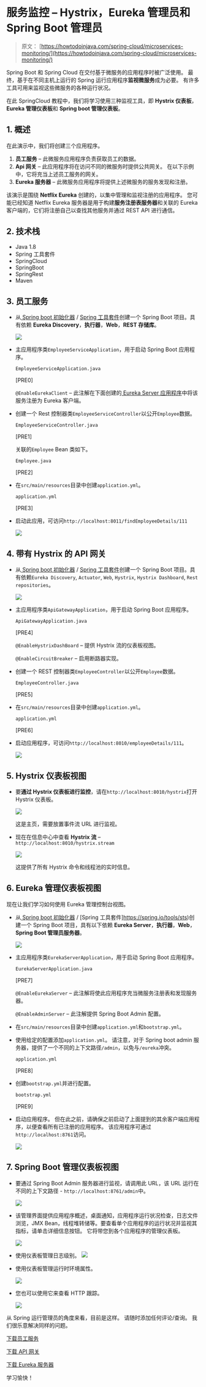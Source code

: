 # 服务监控 – Hystrix，Eureka 管理员和 Spring Boot 管理员

> 原文： [https://howtodoinjava.com/spring-cloud/microservices-monitoring/](https://howtodoinjava.com/spring-cloud/microservices-monitoring/)

Spring Boot 和 Spring Cloud 在交付基于微服务的应用程序时被广泛使用。 最终，基于在不同主机上运行的 Spring 运行应用程序**监视微服务**成为必要。 有许多工具可用来监视这些微服务的各种运行状况。

在此 SpringCloud 教程中，我们将学习使用三种监视工具，即 **Hystrix 仪表板**， **Eureka 管理仪表板**和 **Spring boot 管理仪表板**。

## 1\. 概述

在此演示中，我们将创建三个应用程序。

1.  **员工服务** – 此微服务应用程序负责获取员工的数据。
2.  **Api 网关** – 此应用程序将在访问不同的微服务时提供公共网关。 在以下示例中，它将充当上述员工服务的网关。
3.  **Eureka 服务器** – 此微服务应用程序将提供上述微服务的服务发现和注册。

该演示是围绕 **Netflix Eureka** 创建的，以集中管理和监视注册的应用程序。 您可能已经知道 Netflix Eureka 服务器是用于构建**服务注册表服务器**和关联的 Eureka 客户端的，它们将注册自己以查找其他服务并通过 REST API 进行通信。

## 2\. 技术栈

*   Java 1.8
*   Spring 工具套件
*   SpringCloud
*   SpringBoot
*   SpringRest
*   Maven

## 3\. 员工服务

*   从[ Spring boot 初始化器](https://start.spring.io/) / [Spring 工具套件](https://spring.io/tools/sts)创建一个 Spring Boot 项目。具有依赖 **Eureka Discovery**，**执行器**，**Web**，**REST 存储库**。

    ![](img/8130e21ef026ce6b3342345ed95b20e6.jpg)

*   主应用程序类`EmployeeServiceApplication`，用于启动 Spring Boot 应用程序。

    `EmployeeServiceApplication.java`

    [PRE0]

    `@EnableEurekaClient` – 此注解在下面创建的[ Eureka Server 应用程序](#eureka-dashboard)中将该服务注册为 Eureka 客户端。

*   创建一个 Rest 控制器类`EmployeeServiceController`以公开`Employee`数据。

    `EmployeeServiceController.java`

    [PRE1]

    关联的`Employee` Bean 类如下。

    `Employee.java`

    [PRE2]

*   在`src/main/resources`目录中创建`application.yml`。

    `application.yml`

    [PRE3]

*   启动此应用，可访问`http://localhost:8011/findEmployeeDetails/111`
    
    ![](img/fefc645e57bb19dcc5d7c67b3172880b.jpg)

## 4\. 带有 Hystrix 的 API 网关

*   从[ Spring boot 初始化器](https://start.spring.io/) / [Spring 工具套件](https://spring.io/tools/sts)创建一个 Spring Boot 项目。具有依赖`Eureka Discovery`, `Actuator`, `Web`, `Hystrix`, `Hystrix Dashboard`, `Rest repositories`。

    ![](img/80e854887e82fb2cf14c4dfd2353d414.jpg)

*   主应用程序类`ApiGatewayApplication`，用于启动 Spring Boot 应用程序。

    `ApiGatewayApplication.java`

    [PRE4]

    `@EnableHystrixDashBoard` – 提供 Hystrix 流的仪表板视图。
    
	`@EnableCircuitBreaker` – 启用断路器实现。

*   创建一个 REST 控制器类`EmployeeController`以公开`Employee`数据。

    `EmployeeController.java`

    [PRE5]

*   在`src/main/resources`目录中创建`application.yml`。

    `application.yml`

    [PRE6]

*   启动应用程序，可访问`http://localhost:8010/employeeDetails/111`。

    ![](img/45697556c9b208397b5bec0272bdc4f8.jpg)

## 5\. Hystrix 仪表板视图

*   要**通过 Hystrix 仪表板进行监控**，请在`http://localhost:8010/hystrix`打开 Hystrix 仪表板。

    ![](img/f27ac2e76aa2cabb99a2bdb048197422.jpg)

    这是主页，需要放置事件流 URL 进行监视。

*   现在在信息中心中查看 **Hystrix 流** – `http://localhost:8010/hystrix.stream`

    ![](img/d43b01ce65a3de9b918957050a43861c.jpg)

    这提供了所有 Hystrix 命令和线程池的实时信息。

## 6\. Eureka 管理仪表板视图

现在让我们学习如何使用 Eureka 管理控制台视图。

*   从[ Spring boot 初始化器](https://start.spring.io/) / [Spring 工具套件]https://spring.io/tools/sts)创建一个 Spring Boot 项目，具有以下依赖 **Eureka Server**，**执行器**，**Web**，**Spring Boot 管理员服务器**。

    ![](img/6963756716addf2f9f32b5ce39ba6b41.jpg)

*   主应用程序类`EurekaServerApplication`，用于启动 Spring Boot 应用程序。

    `EurekaServerApplication.java`

    [PRE7]

    `@EnableEurekaServer` – 此注解将使此应用程序充当微服务注册表和发现服务器。
    
	`@EnableAdminServer` – 此注解提供 Spring Boot Admin 配置。

*   在`src/main/resources`目录中创建`application.yml`和`bootstrap.yml`。
*   使用给定的配置添加`application.yml`。 请注意，对于 Spring boot admin 服务器，提供了一个不同的上下文路径`/admin`，以免与`/eureka`冲突。

    `application.yml`

    [PRE8]

*   创建`bootstrap.yml`并进行配置。

    `bootstrap.yml`

    [PRE9]

*   启动应用程序。 但在此之前，请确保之前启动了上面提到的其余客户端应用程序，以便查看所有已注册的应用程序。 该应用程序可通过`http://localhost:8761`访问。

    ![](img/793db36d4355f08e02239564a9343a60.jpg)

## 7\. Spring Boot 管理仪表板视图

*   要通过 Spring Boot Admin 服务器进行监视，请调用此 URL，该 URL 运行在不同的上下文路径 - `http://localhost:8761/admin`中。

    ![](img/74cf84ffce388db0f80a81ac6be37b37.jpg)

*   该管理界面提供应用程序概述，桌面通知，应用程序运行状况检查，日志文件浏览，JMX Bean，线程堆转储等。要查看单个应用程序的运行状况并监视其指标，请单击详细信息按钮。 它将带您到各个应用程序的管理仪表板。

    ![](img/34a4a5ae9c842bd20fcd012ff929ba59.jpg)

*   使用仪表板管理日志级别。
    ![](img/548a326a39f661fa154a0e91741da3bf.jpg)
*   使用仪表板管理运行时环境属性。

    ![](img/461e5a4fd993b66a2a16c551a1fe814b.jpg)

*   您也可以使用它来查看 HTTP 跟踪。

    ![](img/47ba50aaef3cb1a06616d40e09ed63eb.jpg)

从 Spring 运行管理员的角度来看，目前是这样。 请随时添加任何评论/查询。 我们很乐意解决同样的问题。

[下载员工服务](https://howtodoinjava.com/wp-content/uploads/2018/03/Employee-Service.zip)

[下载 API 网关](https://howtodoinjava.com/wp-content/uploads/2018/03/Api-Gateway.zip)

[下载 Eureka 服务器](https://howtodoinjava.com/wp-content/uploads/2018/03/Eureka-server.zip)

学习愉快！